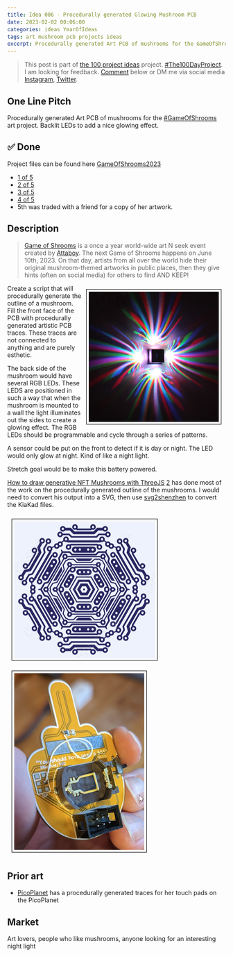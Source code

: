 ```yaml
---
title: Idea 006 - Procedurally generated Glowing Mushroom PCB
date: 2023-02-02 00:06:00
categories: ideas YearOfIdeas
tags: art mushroom pcb projects ideas
excerpt: Procedurally generated Art PCB of mushrooms for the GameOfShrooms art project. Backlit LEDs to add a nice glowing effect.
---
```


> This post is part of [the 100 project ideas](/projects/2023-100-ideas/) project. [#The100DayProject](https://www.the100dayproject.org/). I am looking for feedback. <a href='#utterances-comments'>Comment</a> below or DM me via social media <a href="https://instagram.com/funvill" rel="nofollow noopener noreferrer"><i class="fab fa-fw fa-instagram" aria-hidden="true"></i><span class="label">Instagram</span></a>, <a href="https://twitter.com/funvill" rel="nofollow noopener noreferrer"><i class="fab fa-fw fa-twitter" aria-hidden="true"></i><span class="label">Twitter</span></a>.

## One Line Pitch

Procedurally generated Art PCB of mushrooms for the [#GameOfShrooms](https://yumfactory.com/gameofshrooms/) art project. Backlit LEDs to add a nice glowing effect.

## ✅ Done

Project files can be found here [GameOfShrooms2023](https://github.com/funvill/GameOfShrooms2023)

- [1 of 5](https://www.instagram.com/p/CtUdeg6NR9p/)
- [2 of 5](https://www.instagram.com/p/CtUg0L1rTg7/)
- [3 of 5](https://www.instagram.com/p/CtUiMAZLwhi/)
- [4 of 5](https://www.instagram.com/p/CtUizqsL69H/)
- 5th was traded with a friend for a copy of her artwork.

## Description

> [Game of Shrooms](https://yumfactory.com/gameofshrooms/) is a once a year world-wide art N seek event created by [Attaboy](https://yumfactory.com/). The next Game of Shrooms happens on June 10th, 2023. On that day, artists from all over the world hide their original mushroom-themed artworks in public places, then they give hints (often on social media) for others to find AND KEEP!

<img src="/public/uploads/2023/edge_glow.png" alt="edge_glow" style="float: right; margin: 10px; border: 1px solid black; padding: 5px"/> Create a script that will procedurally generate the outline of a mushroom. Fill the front face of the PCB with procedurally generated artistic PCB traces. These traces are not connected to anything and are purely esthetic.  

The back side of the mushroom would have several RGB LEDs. These LEDS are positioned in such a way that when the mushroom is mounted to a wall the light illuminates out the sides to create a glowing effect. The RGB LEDs should be programmable and cycle through a series of patterns.

A sensor could be put on the front to detect if it is day or night. The LED would only glow at night. Kind of like a night light.

Stretch goal would be to make this battery powered.

[How to draw generative NFT Mushrooms with ThreeJS](https://hackernoon.com/how-to-draw-generative-nft-mushrooms-with-threejs) [2](https://ferluht.github.io/2022/02/16/generative-mushrooms.html) has done most of the work on the procedurally generated outline of the mushrooms. I would need to convert his output into a SVG, then use [svg2shenzhen](https://github.com/badgeek/svg2shenzhen) to convert the KiaKad files.

<img src="/public/uploads/2023/art_pcb_traces.png" alt="art_pcb_traces" style="margin: 10px; border: 1px solid black; padding: 5px"/>
<img src="/public/uploads/2023/battery_connector.png" alt="battery_connector" style="margin: 10px; border: 1px solid black; padding: 5px"/>

## Prior art

- [PicoPlanet](https://www.tindie.com/products/bleeptrack/picoplanet/) has a procedurally generated traces for her touch pads on the PicoPlanet

## Market

Art lovers, people who like mushrooms, anyone looking for an interesting night light